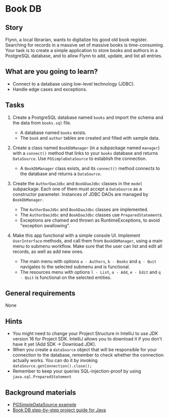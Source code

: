 # Book DB

## Story

Flynn, a local librarian, wants to digitalize his good old book register. Searching for records in a massive set of massive books is time-consuming.
Your task is to create a simple application to store books and authors in a PostgreSQL database, and to allow Flynn to add, update, and list all entries.


## What are you going to learn?

- Connect to a database using low-level technology (JDBC).
- Handle edge cases and exceptions.


## Tasks

1. Create a PostgreSQL database named `books` and import the schema and the data from `books.sql` file.
    - A database named `books` exists.
    - The `book` and `author` tables are created and filled with sample data.

2. Create a class named `BookDbManager` (in a subpackage named `manager`) with a `connect()` method that links to your `books` database and returns `DataSource`. Use `PGSimpleDataSource` to establish the connection.
    - A `BookDbManager` class exists, and its `connect()` method connects to the database and returns a `DataSource`.

3. Create the `AuthorDaoJdbc` and `BookDaoJdbc` classes in the `model` subpackage. Each one of them must accept a `DataSource` as a constructor parameter. Instances of JDBC DAOs are managed by `BookDbManager`.
    - The `AuthorDaoJdbc` and `BookDaoJdbc` classes are implemented.
    - The `AuthorDaoJdbc` and `BookDaoJdbc` classes use `PreparedStatement`s.
    - Exceptions are chained and thrown as RuntimeExceptions, to avoid "exception swallowing".

4. Make this app functional with a simple console UI. Implement `UserInterface` methods, and call them from `BookDbManager`, using a main menu to submenu workflow. Make sure that the user can list and edit all records, as well as add new ones.
    - The main menu with options `a - Authors`, `b - Books` and `q - Quit` navigates to the selected submenu and is functional.
    - The resources menu with options `l - List`, `a - Add`, `e - Edit` and `q - Quit` is functional on the selected entities.

## General requirements

None

## Hints

- You might need to change your Project Structure in IntelliJ to use JDK version 16 for Project SDK.
IntelliJ allows you to download it if you don't have it yet (Add SDK -> Download JDK).
- When you create a `dataSource` object that will be responsible for your connection to the database, remember to check whether the connection actually works. You can do it by invoking `dataSource.getConnection().close();`
- Remember to keep your queries SQL-injection-proof by using `java.sql.PreparedStatement`


## Background materials

- <i class="far fa-exclamation"></i> [PGSimpleDataSource example](https://www.programcreek.com/java-api-examples/index.php?api=org.postgresql.ds.PGSimpleDataSource)
- <i class="far fa-candy-cane"></i> [Book DB step-by-step project guide for Java](project/curriculum/materials/pages/java/book-db-java-guide.md)

